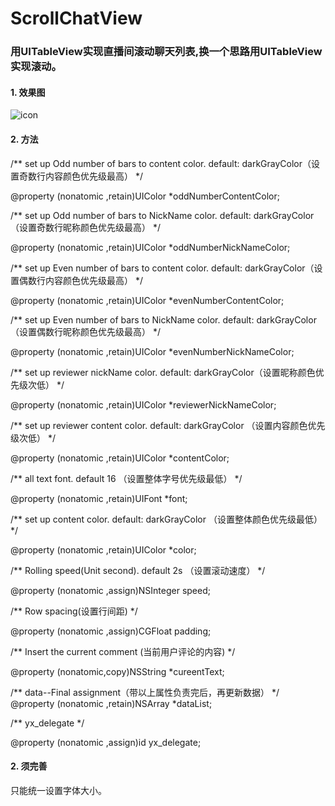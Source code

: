 # ScrollChatView
### 用UITableView实现直播间滚动聊天列表,换一个思路用UITableView实现滚动。
#### 1. 效果图
![icon](https://github.com/chenhongch/ScrollChatView/blob/master/iPhone8Plus%20-%202018-05.png)

#### 2. 方法
 
/**
 set up Odd number of bars to content color. default: darkGrayColor（设置奇数行内容颜色优先级最高）
 */
 
@property (nonatomic ,retain)UIColor *oddNumberContentColor;

/**
 set up Odd number of bars to NickName color. default: darkGrayColor（设置奇数行昵称颜色优先级最高）
 */
 
@property (nonatomic ,retain)UIColor *oddNumberNickNameColor;

/**
 set up Even number of bars to content color. default: darkGrayColor（设置偶数行内容颜色优先级最高）
 */
 
@property (nonatomic ,retain)UIColor *evenNumberContentColor;

/**
 set up Even number of bars to NickName color. default: darkGrayColor（设置偶数行昵称颜色优先级最高）
 */
 
@property (nonatomic ,retain)UIColor *evenNumberNickNameColor;

/**
 set up reviewer nickName color. default: darkGrayColor（设置昵称颜色优先级次低）
 */
 
@property (nonatomic ,retain)UIColor *reviewerNickNameColor;

/**
 set up reviewer content color. default: darkGrayColor （设置内容颜色优先级次低）
 */
 
@property (nonatomic ,retain)UIColor *contentColor;



/**
 all text font. default 16 （设置整体字号优先级最低）
 */
 
@property (nonatomic ,retain)UIFont *font;

/**
 set up content color. default: darkGrayColor （设置整体颜色优先级最低）
 */
 
@property (nonatomic ,retain)UIColor *color;

/**
 Rolling speed(Unit second). default 2s （设置滚动速度）
 */
 
@property (nonatomic ,assign)NSInteger speed;

/**
 Row spacing(设置行间距)
 */
 
@property (nonatomic ,assign)CGFloat padding;

/**
 Insert the current comment (当前用户评论的内容)
 */
 
@property (nonatomic,copy)NSString     *cureentText;

/**
 data--Final assignment（带以上属性负责完后，再更新数据）
 */
  
@property (nonatomic ,retain)NSArray *dataList;

/**
 yx_delegate
 */
 
@property (nonatomic ,assign)id<ScrollChatTextViewDelegate> yx_delegate;

 
#### 2. 须完善
  只能统一设置字体大小。


